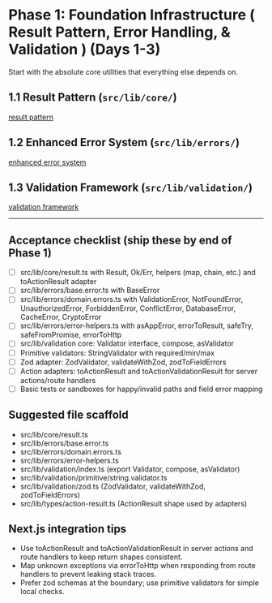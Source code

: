 # Phase 1: Foundation Infrastructure ( Result Pattern, Error Handling, & Validation ) (Days 1-3)

Start with the absolute core utilities that everything else depends on.

## 1.1 Result Pattern (`src/lib/core/`)

[result pattern](1-1-result-pattern.md)

## 1.2 Enhanced Error System (`src/lib/errors/`)

[enhanced error system](1-2-error-handling.md)

## 1.3 Validation Framework (`src/lib/validation/`)

[validation framework](1-3-validation-framework.md)

---

## Acceptance checklist (ship these by end of Phase 1)
- [ ] src/lib/core/result.ts with Result, Ok/Err, helpers (map, chain, etc.) and toActionResult adapter
- [ ] src/lib/errors/base.error.ts with BaseError
- [ ] src/lib/errors/domain.errors.ts with ValidationError, NotFoundError, UnauthorizedError, ForbiddenError, ConflictError, DatabaseError, CacheError, CryptoError
- [ ] src/lib/errors/error-helpers.ts with asAppError, errorToResult, safeTry, safeFromPromise, errorToHttp
- [ ] src/lib/validation core: Validator interface, compose, asValidator
- [ ] Primitive validators: StringValidator with required/min/max
- [ ] Zod adapter: ZodValidator, validateWithZod, zodToFieldErrors
- [ ] Action adapters: toActionResult and toActionValidationResult for server actions/route handlers
- [ ] Basic tests or sandboxes for happy/invalid paths and field error mapping

## Suggested file scaffold
- src/lib/core/result.ts
- src/lib/errors/base.error.ts
- src/lib/errors/domain.errors.ts
- src/lib/errors/error-helpers.ts
- src/lib/validation/index.ts (export Validator, compose, asValidator)
- src/lib/validation/primitive/string.validator.ts
- src/lib/validation/zod.ts (ZodValidator, validateWithZod, zodToFieldErrors)
- src/lib/types/action-result.ts (ActionResult shape used by adapters)

## Next.js integration tips
- Use toActionResult and toActionValidationResult in server actions and route handlers to keep return shapes consistent.
- Map unknown exceptions via errorToHttp when responding from route handlers to prevent leaking stack traces.
- Prefer zod schemas at the boundary; use primitive validators for simple local checks.
